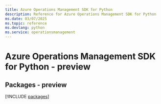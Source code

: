```yaml
---
title: Azure Operations Management SDK for Python
description: Reference for Azure Operations Management SDK for Python
ms.date: 03/07/2025
ms.topic: reference
ms.devlang: python
ms.service: operationsmanagement
---
```

# Azure Operations Management SDK for Python - preview
## Packages - preview
[!INCLUDE [packages](operations-management-index.md)]